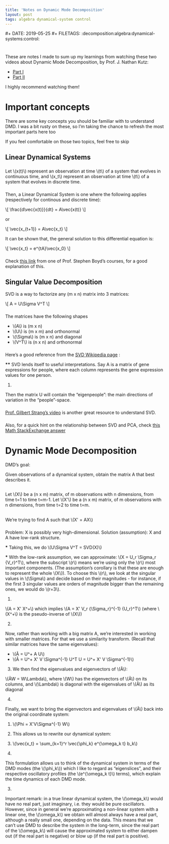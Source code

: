 ```yaml
---
title: 'Notes on Dynamic Mode Decomposition'
layout: post
tags: algebra dynamical-system control
---
```


\#+ DATE: 2019-05-25
\#+ FILETAGS: :decomposition:algebra:dynamical-systems:control:



#

These are notes I made to sum up my learnings from watching these two
videos about Dynamic Mode Decomposition, by Prof. J. Nathan Kutz:

-   [Part I](https://www.youtube.com/watch?v=bYfGVQ1Sg98)
-   [Part II](https://www.youtube.com/watch?v=KAau5TBU0Sc)

I highly recommend watching them!


# Important concepts

There are some key concepts you should be familiar with to understand
DMD. I was a bit rusty on these, so I&rsquo;m taking the chance to refresh the
most important parts here too

If you feel comfortable on those two topics, feel free to skip


## Linear Dynamical Systems


###

Let \\(x(t)\\) represent an observation at time \\(t\\) of a system that evolves
in continuous time, and \\(x\_t\\) represent an observation at time \\(t\\) of a
system that evolves in discrete time.


###

Then, a Linear Dynamical System is one where the following applies
(respectively for continous and discrete time):

\\[ \frac{d\vec{x(t)}}{dt} = A\vec{x(t)} \\]

or

\\[ \vec{x\_{t+1}} = A\vec{x\_t} \\]

It can be shown that, the general solution to this differential equation
is:

\\[ \vec{x\_t} = e^{tA}\vec{x\_0} \\]


###

Check [this link](http://ee263.stanford.edu/lectures/expm.pdf) from
one of Prof. Stephen Boyd&rsquo;s courses, for a good explanation of this.


## Singular Value Decomposition

SVD is a way to factorize any (m x n) matrix into 3 matrices:

\\[ A = U\Sigma V^T \\]


###

The matrices have the following shapes

-   \\(A\\) is (m x n)
-   \\(U\\) is (m x m) and orthonormal
-   \\(\Sigma\\) is (m x n) and diagonal
-   \\(V^T\\) is (n x n) and orthonormal


###

Here&rsquo;s a good reference from the
[SVD
Wikipedia page](https://en.wikipedia.org/wiki/Singular_value_decomposition) :

**\*\***
SVD lends itself to useful interpretations. Say A is a matrix of gene
expressions for people, where each column represents the gene expression
values for one person.

1.

Then the matrix U will contain the &ldquo;eigenpeople&rdquo;: the main directions of
variation in the &ldquo;people&rdquo;-space.


###

[Prof. Gilbert Strang&rsquo;s
video](https://www.youtube.com/watch?v=mBcLRGuAFUk) is another great resource to understand SVD.


###

Also, for a quick hint on the relationship between SVD and PCA, check
[this Math StackExchange
answer](https://math.stackexchange.com/a/3871)


# Dynamic Mode Decomposition

DMD&rsquo;s goal:

Given observations of a dynamical system, obtain the matrix A that
best describes it.


##

Let \\(X\\) be a (n x m) matrix, of m observations with n dimensions, from
time t=1 to time t=m-1. Let \\(X'\\) be a (n x m) matrix, of m observations
with n dimensions, from time t=2 to time t=m.


##

We&rsquo;re trying to find A such that \\(X' = AX\\)


###

Problem: X is possibly very high-dimensional.
Solution (assumption): X and A have low-rank structure.

****\*****
Taking this, we do  \\(U\Sigma V^T = SVD(X)\\)

****\*****
With the low-rank assumption, we can approximate:
\\(X = U\_r \Sigma\_r {V\_r}^T\\), where the subscript \\(r\\) means we&rsquo;re using
only the \\(r\\) most important components. (The assumption&rsquo;s corollary is
that these are enough to represent the whole \\(X\\)). To choose this \\(r\\),
we look at the singular values in \\(\Sigma\\) and decide based on their
magnitudes - for instance, if the first 3 singular values are orders
of magnitude bigger than the remaining ones, we would do \\(r=3\\).

1.

\\(A = X' X^+\\) which implies \\(A = X' V\_r {\Sigma\_r}^{-1} {U\_r}^T\\) (where
\\(X^+\\) is the pseudo-inverse of \\(X\\))

2.

Now, rather than working with a big matrix A, we&rsquo;re interested in
working with smaller matrices. For that we use a similarity transform.
(Recall that similar matrices have the same eigenvalues):

-   \\(Ã = U^+ A U\\)
-   \\(Ã = U^+ X' V \Sigma^{-1} U^T U = U^+ X' V \Sigma^{-1}\\)

3.  We then find the eigenvalues and eigenvectors of \\(Ã\\):

\\(ÃW = W\Lambda\\), where \\(W\\) has the eigenvectors of \\(Ã\\) on its
columns, and \\(\Lambda\\) is diagonal with the eigenvalues of \\(Ã\\) as
its diagonal

4.

Finally, we want to bring the eigenvectors and eigenvalues of \\(Ã\\) back
into the original coordinate system:

1.  \\(\Phi = X'V\Sigma^{-1} W\\)

2.  This allows us to rewrite our dynamical system:

1.  \\(\vec{x\_t} = \sum\_{k=1}^r \vec{\phi\_k} e^{\omega\_k t} b\_k\\)

2.

This formulation allows us to think of the dynamical system in terms
of the DMD modes (the \\(\phi\_k\\)) which I like to regard as
&ldquo;eigenslices&rdquo;, and their respective oscillatory profiles (the
\\(e^{\omega\_k t}\\) terms), which explain the time dynamics of each DMD
mode.

3.

Important remark: in a true linear dynamical system, the \\(\omega\_k\\)
would have no real part, just imaginary, i.e. they would be pure
oscillators. However, since in general we&rsquo;re approximating a
non-linear system with a linear one, the \\(\omega\_k\\) we obtain will
almost always have a real part, although a really small one,
depending on the data. This means that we can&rsquo;t use DMD to describe
the system in the long-term, since the real part of the \\(\omega\_k\\)
will cause the approximated system to either dampen out (if the real
part is negative) or blow up (if the real part is positive).
